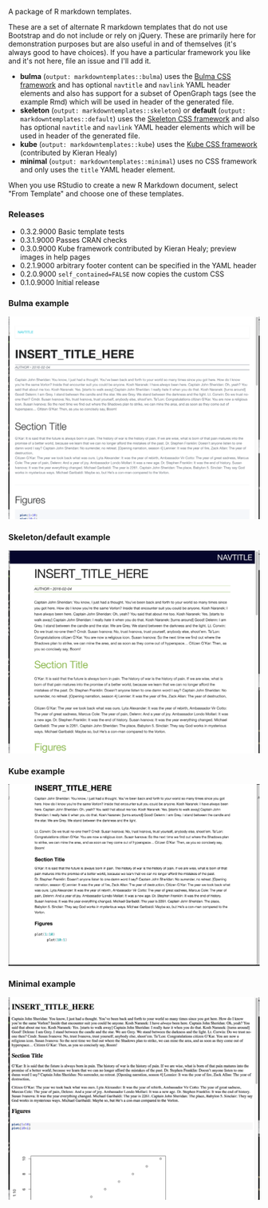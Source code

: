 A package of R markdown templates.

These are a set of alternate R markdown templates that do not use Bootstrap and do not include or rely on jQuery. These are primarily here for demonstration purposes but are also useful in and of themselves (it's always good to have choices). If you have a particular framework you like and it's not here, file an issue and I'll add it.

- **bulma** (`output: markdowntemplates::bulma`) uses the [Bulma CSS framework](http://bulma.io) and has optional `navtitle` and `navlink` YAML header elements and also has support for a subset of OpenGraph tags (see the example Rmd) which will be used in header of the generated file.
- **skeleton** (`output: markdowntemplates::skeleton`) or **default** (`output: markdowntemplates::default`) uses the [Skeleton CSS framework](http://getskeleton.com) and also has optional `navtitle` and `navlink` YAML header elements which will be used in header of the generated file.
- **kube** (`output: markdowntemplates::kube`) uses the [Kube CSS framework](https://imperavi.com/kube/) (contributed by Kieran Healy)
- **minimal** (`output: markdowntemplates::minimal`) uses no CSS framework and only uses the `title` YAML header element.

When you use RStudio to create a new R Markdown document, select "From Template" and choose one of these templates.

### Releases

- 0.3.2.9000 Basic template tests
- 0.3.1.9000 Passes CRAN checks
- 0.3.0.9000 Kube framework contributed by Kieran Healy; preview images in help pages
- 0.2.1.9000 arbitrary footer content can be specified in the YAML header
- 0.2.0.9000 `self_contained=FALSE` now copies the custom CSS
- 0.1.0.9000 Initial release

### Bulma example

![](./man/figures/bulma.png)

### Skeleton/default example

![](./man/figures/skeleton.png)

### Kube example

![](./man/figures/kube.png)

### Minimal example

![](./man/figures/minimal.png)
